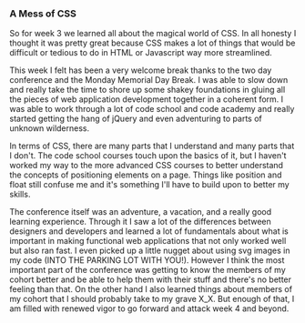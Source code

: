 ### A Mess of CSS

So for week 3 we learned all about the magical world of CSS. In all honesty I thought it was pretty great because CSS makes a lot of things that would be difficult or tedious to do in HTML or Javascript way more streamlined. 

This week I felt has been a very welcome break thanks to the two day conference and the Monday Memorial Day Break. I was able to slow down and really take the time to shore up some shakey foundations in gluing all the pieces of web application development together in a coherent form. I was able to work through a lot of code school and code academy and really started getting the hang of jQuery and even adventuring to parts of unknown wilderness.  

In terms of CSS, there are many parts that I understand and many parts that I don't. The code school courses touch upon the basics of it, but I haven't worked my way to the more advanced CSS courses to better understand the concepts of positioning elements on a page. Things like position and float still confuse me and it's something I'll have to build upon to better my skills.

The conference itself was an adventure, a vacation, and a really good learning experience. Through it I saw a lot of the differences between designers and developers and learned a lot of fundamentals about what is important in making functional web applications that not only worked well but also ran fast. I even picked up a little nugget about using svg images in my code (INTO THE PARKING LOT WITH YOU!). However I think the most important part of the conference was getting to know the members of my cohort better and be able to help them with their stuff and there's no better feeling than that. On the other hand I also learned things about members of my cohort that I should probably take to my grave X_X. But enough of that, I am filled with renewed vigor to go forward and attack week 4 and beyond.
